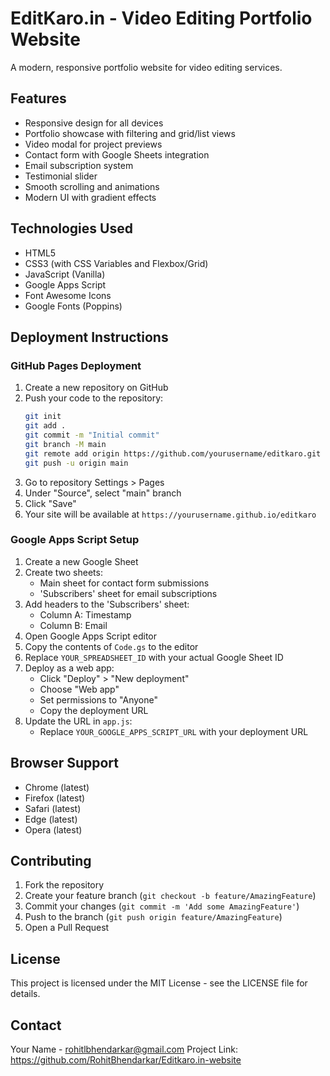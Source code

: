 # EditKaro.in - Video Editing Portfolio Website<br>

A modern, responsive portfolio website for video editing services.

## Features

- Responsive design for all devices
- Portfolio showcase with filtering and grid/list views
- Video modal for project previews
- Contact form with Google Sheets integration
- Email subscription system
- Testimonial slider
- Smooth scrolling and animations
- Modern UI with gradient effects

## Technologies Used

- HTML5
- CSS3 (with CSS Variables and Flexbox/Grid)
- JavaScript (Vanilla)
- Google Apps Script
- Font Awesome Icons
- Google Fonts (Poppins)

## Deployment Instructions

### GitHub Pages Deployment

1. Create a new repository on GitHub
2. Push your code to the repository:
   ```bash
   git init
   git add .
   git commit -m "Initial commit"
   git branch -M main
   git remote add origin https://github.com/yourusername/editkaro.git
   git push -u origin main
   ```
3. Go to repository Settings > Pages
4. Under "Source", select "main" branch
5. Click "Save"
6. Your site will be available at `https://yourusername.github.io/editkaro`

### Google Apps Script Setup

1. Create a new Google Sheet
2. Create two sheets:
   - Main sheet for contact form submissions
   - 'Subscribers' sheet for email subscriptions
3. Add headers to the 'Subscribers' sheet:
   - Column A: Timestamp
   - Column B: Email
4. Open Google Apps Script editor
5. Copy the contents of `Code.gs` to the editor
6. Replace `YOUR_SPREADSHEET_ID` with your actual Google Sheet ID
7. Deploy as a web app:
   - Click "Deploy" > "New deployment"
   - Choose "Web app"
   - Set permissions to "Anyone"
   - Copy the deployment URL
8. Update the URL in `app.js`:
   - Replace `YOUR_GOOGLE_APPS_SCRIPT_URL` with your deployment URL

## Browser Support

- Chrome (latest)
- Firefox (latest)
- Safari (latest)
- Edge (latest)
- Opera (latest)

## Contributing

1. Fork the repository
2. Create your feature branch (`git checkout -b feature/AmazingFeature`)
3. Commit your changes (`git commit -m 'Add some AmazingFeature'`)
4. Push to the branch (`git push origin feature/AmazingFeature`)
5. Open a Pull Request

## License

This project is licensed under the MIT License - see the LICENSE file for details.

## Contact

Your Name - rohitlbhendarkar@gmail.com
Project Link: https://github.com/RohitBhendarkar/Editkaro.in-website 
